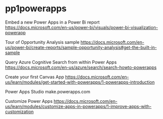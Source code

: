 # pp1powerapps

Embed a new Power Apps in a Power Bi report https://docs.microsoft.com/en-us/power-bi/visuals/power-bi-visualization-powerapp

Tour of Opportunity Analysis sample https://docs.microsoft.com/en-us/power-bi/create-reports/sample-opportunity-analysis#get-the-built-in-sample

Query Azure Cognitive Search from within Power Apps https://docs.microsoft.com/en-us/azure/search/search-howto-powerapps

Create your first Canvas App https://docs.microsoft.com/en-us/learn/modules/get-started-with-powerapps/1-powerapps-introduction

Power Apps Studio make.powerapps.com

Customize Power Apps https://docs.microsoft.com/en-us/learn/modules/customize-apps-in-powerapps/1-improve-apps-with-customization



